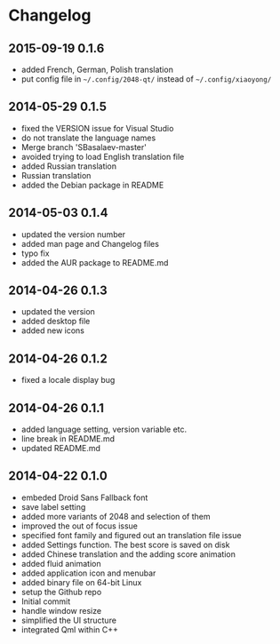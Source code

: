 # Changelog

## 2015-09-19 0.1.6
* added French, German, Polish translation
* put config file in `~/.config/2048-qt/` instead of `~/.config/xiaoyong/`

## 2014-05-29 0.1.5
* fixed the VERSION issue for Visual Studio
* do not translate the language names
* Merge branch 'SBasalaev-master'
* avoided trying to load English translation file
* added Russian translation
* Russian translation
* added the Debian package in README

## 2014-05-03 0.1.4
* updated the version number
* added man page and Changelog files
* typo fix
* added the AUR package to README.md

## 2014-04-26 0.1.3
* updated the version
* added desktop file
* added new icons

## 2014-04-26 0.1.2
* fixed a locale display bug

## 2014-04-26 0.1.1
* added language setting, version variable etc.
* line break in README.md
* updated README.md

## 2014-04-22 0.1.0
* embeded Droid Sans Fallback font
* save label setting
* added more variants of 2048 and selection of them
* improved the out of focus issue
* specified font family and figured out an translation file issue
* added Settings function. The best score is saved on disk
* added Chinese translation and the adding score animation
* added fluid animation
* added application icon and menubar
* added binary file on 64-bit Linux
* setup the Github repo
* Initial commit
* handle window resize
* simplified the UI structure
* integrated Qml within C++
